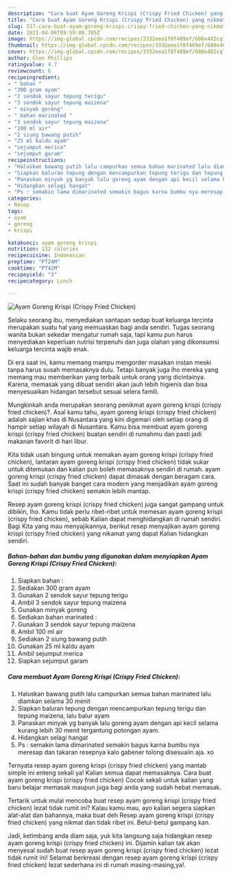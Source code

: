 ```yaml
---
description: "Cara buat Ayam Goreng Krispi (Crispy Fried Chicken) yang nikmat dan Mudah Dibuat"
title: "Cara buat Ayam Goreng Krispi (Crispy Fried Chicken) yang nikmat dan Mudah Dibuat"
slug: 517-cara-buat-ayam-goreng-krispi-crispy-fried-chicken-yang-nikmat-dan-mudah-dibuat
date: 2021-04-06T09:59:08.785Z
image: https://img-global.cpcdn.com/recipes/3332eea1f8f489ef/680x482cq70/ayam-goreng-krispi-crispy-fried-chicken-foto-resep-utama.jpg
thumbnail: https://img-global.cpcdn.com/recipes/3332eea1f8f489ef/680x482cq70/ayam-goreng-krispi-crispy-fried-chicken-foto-resep-utama.jpg
cover: https://img-global.cpcdn.com/recipes/3332eea1f8f489ef/680x482cq70/ayam-goreng-krispi-crispy-fried-chicken-foto-resep-utama.jpg
author: Glen Phillips
ratingvalue: 4.7
reviewcount: 6
recipeingredient:
- " bahan "
- "300 gram ayam"
- "2 sendok sayur tepung terigu"
- "3 sendok sayur tepung maizena"
- " minyak goreng"
- " bahan marinated "
- "3 sendok sayur tepung maizena"
- "100 ml air"
- "2 siung bawang putih"
- "25 ml kaldu ayam"
- "sejumput merica"
- "sejumput garam"
recipeinstructions:
- "Haluskan bawang putih lalu campurkan semua bahan marinated lalu diamkan selama 30 menit"
- "Siapkan baluran tepung dengan mencampurkan tepung terigu dan tepung maizena, lalu balur ayam"
- "Panaskan minyak yg banyak lalu goreng ayam dengan api kecil selama kurang lebih 30 menit tergantung potongan ayam."
- "Hidangkan selagi hangat"
- "Ps : semakin lama dimarinated semakin bagus karna bumbu nya meresap dan takaran resepnya kalo gabener tolong disesuaiin aja. xo"
categories:
- Resep
tags:
- ayam
- goreng
- krispi

katakunci: ayam goreng krispi 
nutrition: 132 calories
recipecuisine: Indonesian
preptime: "PT24M"
cooktime: "PT42M"
recipeyield: "3"
recipecategory: Lunch

---
```



![Ayam Goreng Krispi (Crispy Fried Chicken)](https://img-global.cpcdn.com/recipes/3332eea1f8f489ef/680x482cq70/ayam-goreng-krispi-crispy-fried-chicken-foto-resep-utama.jpg)

Selaku seorang ibu, menyediakan santapan sedap buat keluarga tercinta merupakan suatu hal yang memuaskan bagi anda sendiri. Tugas seorang  wanita bukan sekedar mengatur rumah saja, tapi kamu pun harus menyediakan keperluan nutrisi terpenuhi dan juga olahan yang dikonsumsi keluarga tercinta wajib enak.

Di era  saat ini, kamu memang mampu mengorder masakan instan meski tanpa harus susah memasaknya dulu. Tetapi banyak juga lho mereka yang memang mau memberikan yang terbaik untuk orang yang dicintainya. Karena, memasak yang dibuat sendiri akan jauh lebih higienis dan bisa menyesuaikan hidangan tersebut sesuai selera famili. 



Mungkinkah anda merupakan seorang penikmat ayam goreng krispi (crispy fried chicken)?. Asal kamu tahu, ayam goreng krispi (crispy fried chicken) adalah sajian khas di Nusantara yang kini digemari oleh setiap orang di hampir setiap wilayah di Nusantara. Kamu bisa membuat ayam goreng krispi (crispy fried chicken) buatan sendiri di rumahmu dan pasti jadi makanan favorit di hari libur.

Kita tidak usah bingung untuk memakan ayam goreng krispi (crispy fried chicken), lantaran ayam goreng krispi (crispy fried chicken) tidak sukar untuk ditemukan dan kalian pun boleh memasaknya sendiri di rumah. ayam goreng krispi (crispy fried chicken) dapat dimasak dengan beragam cara. Saat ini sudah banyak banget cara modern yang menjadikan ayam goreng krispi (crispy fried chicken) semakin lebih mantap.

Resep ayam goreng krispi (crispy fried chicken) juga sangat gampang untuk dibikin, lho. Kamu tidak perlu ribet-ribet untuk memesan ayam goreng krispi (crispy fried chicken), sebab Kalian dapat menghidangkan di rumah sendiri. Bagi Kita yang mau menyajikannya, berikut resep menyajikan ayam goreng krispi (crispy fried chicken) yang nikamat yang dapat Kalian hidangkan sendiri.

<!--inarticleads1-->

##### Bahan-bahan dan bumbu yang digunakan dalam menyiapkan Ayam Goreng Krispi (Crispy Fried Chicken):

1. Siapkan  bahan :
1. Sediakan 300 gram ayam
1. Gunakan 2 sendok sayur tepung terigu
1. Ambil 3 sendok sayur tepung maizena
1. Gunakan  minyak goreng
1. Sediakan  bahan marinated :
1. Gunakan 3 sendok sayur tepung maizena
1. Ambil 100 ml air
1. Sediakan 2 siung bawang putih
1. Gunakan 25 ml kaldu ayam
1. Ambil sejumput merica
1. Siapkan sejumput garam




<!--inarticleads2-->

##### Cara membuat Ayam Goreng Krispi (Crispy Fried Chicken):

1. Haluskan bawang putih lalu campurkan semua bahan marinated lalu diamkan selama 30 menit
1. Siapkan baluran tepung dengan mencampurkan tepung terigu dan tepung maizena, lalu balur ayam
1. Panaskan minyak yg banyak lalu goreng ayam dengan api kecil selama kurang lebih 30 menit tergantung potongan ayam.
1. Hidangkan selagi hangat
1. Ps : semakin lama dimarinated semakin bagus karna bumbu nya meresap dan takaran resepnya kalo gabener tolong disesuaiin aja. xo




Ternyata resep ayam goreng krispi (crispy fried chicken) yang mantab simple ini enteng sekali ya! Kalian semua dapat memasaknya. Cara buat ayam goreng krispi (crispy fried chicken) Cocok sekali untuk kalian yang baru belajar memasak maupun juga bagi anda yang sudah hebat memasak.

Tertarik untuk mulai mencoba buat resep ayam goreng krispi (crispy fried chicken) lezat tidak rumit ini? Kalau kamu mau, ayo kalian segera siapkan alat-alat dan bahannya, maka buat deh Resep ayam goreng krispi (crispy fried chicken) yang nikmat dan tidak ribet ini. Betul-betul gampang kan. 

Jadi, ketimbang anda diam saja, yuk kita langsung saja hidangkan resep ayam goreng krispi (crispy fried chicken) ini. Dijamin kalian tak akan menyesal sudah buat resep ayam goreng krispi (crispy fried chicken) lezat tidak rumit ini! Selamat berkreasi dengan resep ayam goreng krispi (crispy fried chicken) lezat sederhana ini di rumah masing-masing,ya!.

